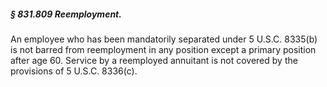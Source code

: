 ##### § 831.809 Reemployment. #####

An employee who has been mandatorily separated under 5 U.S.C. 8335(b) is not barred from reemployment in any position except a primary position after age 60. Service by a reemployed annuitant is not covered by the provisions of 5 U.S.C. 8336(c).